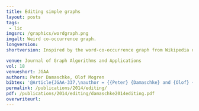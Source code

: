 ```yaml
---
title: Editing simple graphs
layout: posts
tags:
 - lic
imgsrc: /graphics/wordgraph.png
imgalt: Weird co-occurrence graph.
longversion:
shortversion: Inspired by the word-co-occurrence graph from Wikipedia documents, this paper presents an FPT approach to cluster the words.

venue: Journal of Graph Algorithms and Applications
vol: 18
venueshort: JGAA
authors: Peter Damaschke, Olof Mogren
bibtex: '@Article{JGAA-337,\nauthor = {{Peter} {Damaschke} and {Olof} {Mogren}},\ntitle = {Editing Simple Graphs},\njournal = {Journal of Graph Algorithms and Applications},\nyear = {2014},\nvolume = {18},\nnumber = {4},\npages = {557--576},\ndoi = {10.7155/jgaa.00337}\n}'
permalink: /publications/2014/editing/
pdf: /publications/2014/editing/damaschke2014editing.pdf
overwriteurl: 
---
```


